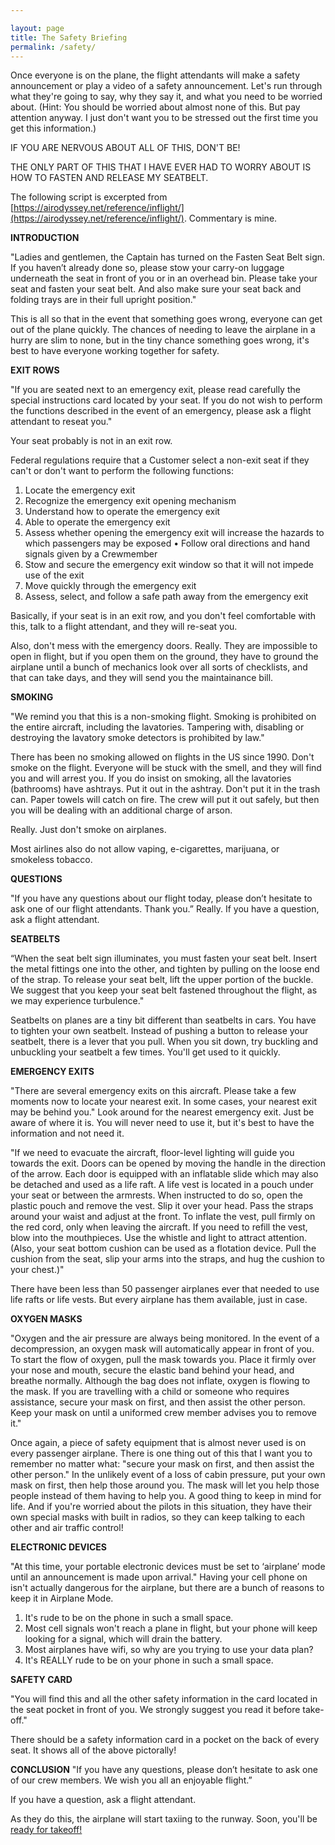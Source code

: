 ```yaml
---

layout: page
title: The Safety Briefing
permalink: /safety/
---
```


Once everyone is on the plane, the flight attendants will make a safety announcement or play a video of a safety announcement. Let's run through what they're going to say, why they say it, and what you need to be worried about. (Hint: You should be worried about almost none of this. But pay attention anyway. I just don't want you to be stressed out the first time you get this information.)

IF YOU ARE NERVOUS ABOUT ALL OF THIS, DON'T BE!

THE ONLY PART OF THIS THAT I HAVE EVER HAD TO WORRY ABOUT IS HOW TO FASTEN AND RELEASE MY SEATBELT.

The following script is excerpted from [https://airodyssey.net/reference/inflight/](https://airodyssey.net/reference/inflight/). Commentary is mine.

**INTRODUCTION**

"Ladies and gentlemen, the Captain has turned on the Fasten Seat Belt sign. If you haven’t already done so, please stow your carry-on luggage underneath the seat in front of you or in an overhead bin. Please take your seat and fasten your seat belt. And also make sure your seat back and folding trays are in their full upright position."

This is all so that in the event that something goes wrong, everyone can get out of the plane quickly. The chances of needing to leave the airplane in a hurry are slim to none, but in the tiny chance something goes wrong, it's best to have everyone working together for safety.

**EXIT ROWS**

"If you are seated next to an emergency exit, please read carefully the special instructions card located by your seat. If you do not wish to perform the functions described in the event of an emergency, please ask a flight attendant to reseat you."

Your seat probably is not in an exit row.

Federal regulations require that a Customer select a non-exit seat if they can't or don't want to perform the following functions:

1) Locate the emergency exit
2) Recognize the emergency exit opening mechanism
3) Understand how to operate the emergency exit
4) Able to operate the emergency exit
5) Assess whether opening the emergency exit will increase the hazards to which passengers may be exposed • Follow oral directions and hand signals given by a Crewmember
6) Stow and secure the emergency exit window so that it will not impede use of the exit
7) Move quickly through the emergency exit
8) Assess, select, and follow a safe path away from the emergency exit

Basically, if your seat is in an exit row, and you don't feel comfortable with this, talk to a flight attendant, and they will re-seat you.

Also, don't mess with the emergency doors. Really. They are impossible to open in flight, but if you open them on the ground, they have to ground the airplane until a bunch of mechanics look over all sorts of checklists, and that can take days, and they will send you the maintainance bill.

**SMOKING**

"We remind you that this is a non-smoking flight. Smoking is prohibited on the entire aircraft, including the lavatories. Tampering with, disabling or destroying the lavatory smoke detectors is prohibited by law."

There has been no smoking allowed on flights in the US since 1990. Don't smoke on the flight. Everyone will be stuck with the smell, and they will find you and will arrest you. If you do insist on smoking, all the lavatories (bathrooms) have ashtrays. Put it out in the ashtray. Don't put it in the trash can. Paper towels will catch on fire. The crew will put it out safely, but then you will be dealing with an additional charge of arson.

Really. Just don't smoke on airplanes.

Most airlines also do not allow vaping, e-cigarettes, marijuana, or smokeless tobacco.

**QUESTIONS**

"If you have any questions about our flight today, please don’t hesitate to ask one of our flight attendants. Thank you.”
Really. If you have a question, ask a flight attendant.

**SEATBELTS**

“When the seat belt sign illuminates, you must fasten your seat belt. Insert the metal fittings one into the other, and tighten by pulling on the loose end of the strap. To release your seat belt, lift the upper portion of the buckle. We suggest that you keep your seat belt fastened throughout the flight, as we may experience turbulence."

Seatbelts on planes are a tiny bit different than seatbelts in cars. You have to tighten your own seatbelt. Instead of pushing a button to release your seatbelt, there is a lever that you pull. When you sit down, try buckling and unbuckling your seatbelt a few times. You'll get used to it quickly.

**EMERGENCY EXITS**

"There are several emergency exits on this aircraft. Please take a few moments now to locate your nearest exit. In some cases, your nearest exit may be behind you."
Look around for the nearest emergency exit. Just be aware of where it is. You will never need to use it, but it's best to have the information and not need it.

"If we need to evacuate the aircraft, floor-level lighting will guide you towards the exit. Doors can be opened by moving the handle in the direction of the arrow. Each door is equipped with an inflatable slide which may also be detached and used as a life raft. A life vest is located in a pouch under your seat or between the armrests. When instructed to do so, open the plastic pouch and remove the vest. Slip it over your head. Pass the straps around your waist and adjust at the front. To inflate the vest, pull firmly on the red cord, only when leaving the aircraft. If you need to refill the vest, blow into the mouthpieces. Use the whistle and light to attract attention. (Also, your seat bottom cushion can be used as a flotation device. Pull the cushion from the seat, slip your arms into the straps, and hug the cushion to your chest.)"

There have been less than 50 passenger airplanes ever that needed to use life rafts or life vests. But every airplane has them available, just in case.

**OXYGEN MASKS**

"Oxygen and the air pressure are always being monitored. In the event of a decompression, an oxygen mask will automatically appear in front of you. To start the flow of oxygen, pull the mask towards you. Place it firmly over your nose and mouth, secure the elastic band behind your head, and breathe normally. Although the bag does not inflate, oxygen is flowing to the mask. If you are travelling with a child or someone who requires assistance, secure your mask on first, and then assist the other person. Keep your mask on until a uniformed crew member advises you to remove it."

Once again, a piece of safety equipment that is almost never used is on every passenger airplane. There is one thing out of this that I want you to remember no matter what: "secure your mask on first, and then assist the other person." In the unlikely event of a loss of cabin pressure, put your own mask on first, then help those around you. The mask will let you help those people instead of them having to help you. A good thing to keep in mind for life.
And if you're worried about the pilots in this situation, they have their own special masks with built in radios, so they can keep talking to each other and air traffic control!

**ELECTRONIC DEVICES**

"At this time, your portable electronic devices must be set to ‘airplane’ mode until an announcement is made upon arrival."
Having your cell phone on isn't actually dangerous for the airplane, but there are a bunch of reasons to keep it in Airplane Mode.
1) It's rude to be on the phone in such a small space.
2) Most cell signals won't reach a plane in flight, but your phone will keep looking for a signal, which will drain the battery.
3) Most airplanes have wifi, so why are you trying to use your data plan?
4) It's REALLY rude to be on your phone in such a small space.

**SAFETY CARD**

"You will find this and all the other safety information in the card located in the seat pocket in front of you. We strongly suggest you read it before take-off."

There should be a safety information card in a pocket on the back of every seat. It shows all of the above pictorally!


**CONCLUSION**
"If you have any questions, please don’t hesitate to ask one of our crew members. We wish you all an enjoyable flight.”

If you have a question, ask a flight attendant.


As they do this, the airplane will start taxiing to the runway. Soon, you'll be [ready for takeoff!](/takeoff/)